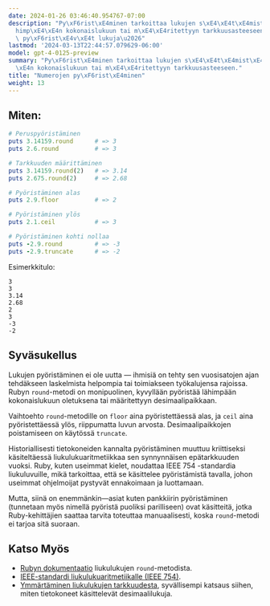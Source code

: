 ```yaml
---
date: 2024-01-26 03:46:40.954767-07:00
description: "Py\xF6rist\xE4minen tarkoittaa lukujen s\xE4\xE4t\xE4mist\xE4 l\xE4\
  himp\xE4\xE4n kokonaislukuun tai m\xE4\xE4ritettyyn tarkkuusasteeseen. Ohjelmoijat\
  \ py\xF6rist\xE4v\xE4t lukuja\u2026"
lastmod: '2024-03-13T22:44:57.079629-06:00'
model: gpt-4-0125-preview
summary: "Py\xF6rist\xE4minen tarkoittaa lukujen s\xE4\xE4t\xE4mist\xE4 l\xE4himp\xE4\
  \xE4n kokonaislukuun tai m\xE4\xE4ritettyyn tarkkuusasteeseen."
title: "Numerojen py\xF6rist\xE4minen"
weight: 13
---
```


## Miten:
```Ruby
# Peruspyöristäminen
puts 3.14159.round      # => 3
puts 2.6.round          # => 3

# Tarkkuuden määrittäminen
puts 3.14159.round(2)   # => 3.14
puts 2.675.round(2)     # => 2.68

# Pyöristäminen alas
puts 2.9.floor          # => 2

# Pyöristäminen ylös
puts 2.1.ceil           # => 3

# Pyöristäminen kohti nollaa
puts -2.9.round         # => -3
puts -2.9.truncate      # => -2
```

Esimerkkitulo:
```
3
3
3.14
2.68
2
3
-3
-2
```

## Syväsukellus
Lukujen pyöristäminen ei ole uutta — ihmisiä on tehty sen vuosisatojen ajan tehdäkseen laskelmista helpompia tai toimiakseen työkalujensa rajoissa. Rubyn `round`-metodi on monipuolinen, kyvyllään pyöristää lähimpään kokonaislukuun oletuksena tai määritettyyn desimaalipaikkaan.

Vaihtoehto `round`-metodille on `floor` aina pyöristettäessä alas, ja `ceil` aina pyöristettäessä ylös, riippumatta luvun arvosta. Desimaalipaikkojen poistamiseen on käytössä `truncate`.

Historiallisesti tietokoneiden kannalta pyöristäminen muuttuu kriittiseksi käsiteltäessä liukulukuaritmetiikkaa sen synnynnäisen epätarkkuuden vuoksi. Ruby, kuten useimmat kielet, noudattaa IEEE 754 -standardia liukuluvuille, mikä tarkoittaa, että se käsittelee pyöristämistä tavalla, johon useimmat ohjelmoijat pystyvät ennakoimaan ja luottamaan.

Mutta, siinä on enemmänkin—asiat kuten pankkiirin pyöristäminen (tunnetaan myös nimellä pyöristä puoliksi parilliseen) ovat käsitteitä, jotka Ruby-kehittäjien saattaa tarvita toteuttaa manuaalisesti, koska `round`-metodi ei tarjoa sitä suoraan.

## Katso Myös
- [Rubyn dokumentaatio](https://ruby-doc.org/core-3.0.0/Float.html#method-i-round) liukulukujen `round`-metodista.
- [IEEE-standardi liukulukuaritmetiikalle (IEEE 754)](https://ieeexplore.ieee.org/document/4610935).
- [Ymmärtäminen liukulukujen tarkkuudesta](https://floating-point-gui.de/), syvällisempi katsaus siihen, miten tietokoneet käsittelevät desimaalilukuja.
